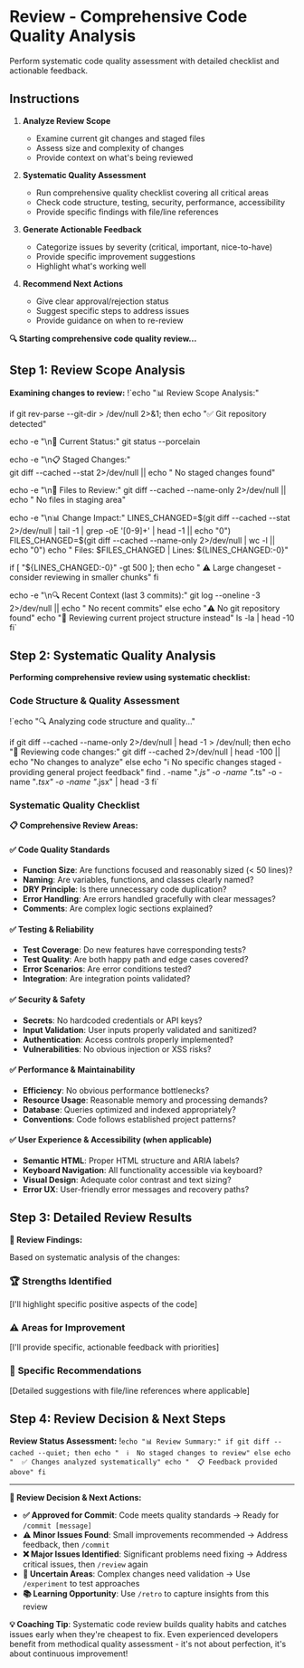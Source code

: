# Review - Comprehensive Code Quality Analysis

Perform systematic code quality assessment with detailed checklist and actionable feedback.

## Instructions

1. **Analyze Review Scope**
   - Examine current git changes and staged files
   - Assess size and complexity of changes
   - Provide context on what's being reviewed

2. **Systematic Quality Assessment** 
   - Run comprehensive quality checklist covering all critical areas
   - Check code structure, testing, security, performance, accessibility
   - Provide specific findings with file/line references

3. **Generate Actionable Feedback**
   - Categorize issues by severity (critical, important, nice-to-have)
   - Provide specific improvement suggestions
   - Highlight what's working well

4. **Recommend Next Actions**
   - Give clear approval/rejection status
   - Suggest specific steps to address issues
   - Provide guidance on when to re-review

**🔍 Starting comprehensive code quality review...**

## Step 1: Review Scope Analysis

**Examining changes to review:**
!`echo "📊 Review Scope Analysis:"

if git rev-parse --git-dir > /dev/null 2>&1; then
  echo "✅ Git repository detected"
  
  echo -e "\n📝 Current Status:"
  git status --porcelain
  
  echo -e "\n📋 Staged Changes:"  
  git diff --cached --stat 2>/dev/null || echo "  No staged changes found"
  
  echo -e "\n📄 Files to Review:"
  git diff --cached --name-only 2>/dev/null || echo "  No files in staging area"
  
  echo -e "\n📊 Change Impact:"
  LINES_CHANGED=$(git diff --cached --stat 2>/dev/null | tail -1 | grep -oE '[0-9]+' | head -1 || echo "0")
  FILES_CHANGED=$(git diff --cached --name-only 2>/dev/null | wc -l || echo "0")
  echo "  Files: $FILES_CHANGED | Lines: ${LINES_CHANGED:-0}"
  
  if [ "${LINES_CHANGED:-0}" -gt 500 ]; then
    echo "  ⚠️  Large changeset - consider reviewing in smaller chunks"
  fi

  echo -e "\n🔍 Recent Context (last 3 commits):"
  git log --oneline -3 2>/dev/null || echo "  No recent commits"
else
  echo "⚠️  No git repository found"
  echo "📁 Reviewing current project structure instead"
  ls -la | head -10
fi`

## Step 2: Systematic Quality Analysis

**Performing comprehensive review using systematic checklist:**

### Code Structure & Quality Assessment
!`echo "🔍 Analyzing code structure and quality..."

if git diff --cached --name-only 2>/dev/null | head -1 > /dev/null; then
  echo "📄 Reviewing code changes:"
  git diff --cached 2>/dev/null | head -100 || echo "No changes to analyze"
else
  echo "ℹ️  No specific changes staged - providing general project feedback"
  find . -name "*.js" -o -name "*.ts" -o -name "*.tsx" -o -name "*.jsx" | head -3
fi`

### Systematic Quality Checklist

**📋 Comprehensive Review Areas:**

#### ✅ **Code Quality Standards**
- **Function Size**: Are functions focused and reasonably sized (< 50 lines)?
- **Naming**: Are variables, functions, and classes clearly named?
- **DRY Principle**: Is there unnecessary code duplication?  
- **Error Handling**: Are errors handled gracefully with clear messages?
- **Comments**: Are complex logic sections explained?

#### ✅ **Testing & Reliability**
- **Test Coverage**: Do new features have corresponding tests?
- **Test Quality**: Are both happy path and edge cases covered?
- **Error Scenarios**: Are error conditions tested?
- **Integration**: Are integration points validated?

#### ✅ **Security & Safety**  
- **Secrets**: No hardcoded credentials or API keys?
- **Input Validation**: User inputs properly validated and sanitized?
- **Authentication**: Access controls properly implemented?
- **Vulnerabilities**: No obvious injection or XSS risks?

#### ✅ **Performance & Maintainability**
- **Efficiency**: No obvious performance bottlenecks?
- **Resource Usage**: Reasonable memory and processing demands?
- **Database**: Queries optimized and indexed appropriately?
- **Conventions**: Code follows established project patterns?

#### ✅ **User Experience & Accessibility** (when applicable)
- **Semantic HTML**: Proper HTML structure and ARIA labels?
- **Keyboard Navigation**: All functionality accessible via keyboard?
- **Visual Design**: Adequate color contrast and text sizing?
- **Error UX**: User-friendly error messages and recovery paths?

## Step 3: Detailed Review Results

**🎯 Review Findings:**

Based on systematic analysis of the changes:

### 🏆 **Strengths Identified**
[I'll highlight specific positive aspects of the code]

### ⚠️ **Areas for Improvement**
[I'll provide specific, actionable feedback with priorities]

### 🔧 **Specific Recommendations**
[Detailed suggestions with file/line references where applicable]

## Step 4: Review Decision & Next Steps

**Review Status Assessment:**
!`echo "📊 Review Summary:"
if git diff --cached --quiet; then
  echo "  ℹ️  No staged changes to review"
else
  echo "  ✅ Changes analyzed systematically"
  echo "  📋 Feedback provided above"
fi`

---

**🔄 Review Decision & Next Actions:**

- **✅ Approved for Commit**: Code meets quality standards → Ready for `/commit [message]`
- **⚠️ Minor Issues Found**: Small improvements recommended → Address feedback, then `/commit`
- **❌ Major Issues Identified**: Significant problems need fixing → Address critical issues, then `/review` again  
- **🔬 Uncertain Areas**: Complex changes need validation → Use `/experiment` to test approaches
- **📚 Learning Opportunity**: Use `/retro` to capture insights from this review

**💡 Coaching Tip**: Systematic code review builds quality habits and catches issues early when they're cheapest to fix. Even experienced developers benefit from methodical quality assessment - it's not about perfection, it's about continuous improvement!